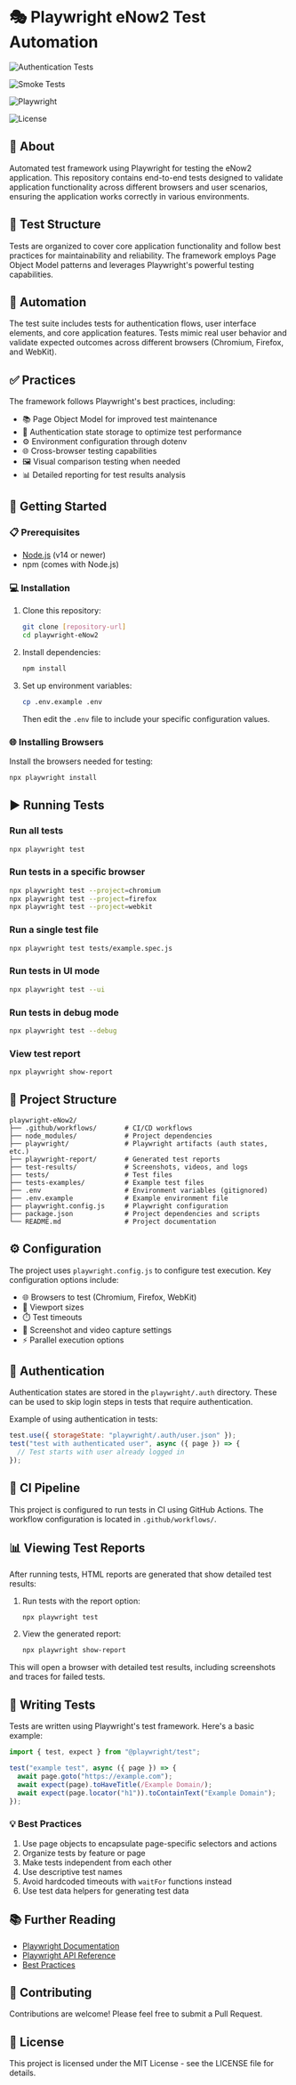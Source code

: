 # 🎭 Playwright eNow2 Test Automation

![Authentication Tests](https://github.com/chuls5/Playwright-eNow2/actions/workflows/auth-tests.yml/badge.svg)<br>

![Smoke Tests](https://github.com/chuls5/Playwright-eNow2/actions/workflows/smoke-tests.yml/badge.svg)<br>

![Playwright](https://img.shields.io/badge/playwright-v1.40+-blue)<br>

![License](https://img.shields.io/badge/license-MIT-green)<br>

## 🚀 About

Automated test framework using Playwright for testing the eNow2 application. This repository contains end-to-end tests designed to validate application functionality across different browsers and user scenarios, ensuring the application works correctly in various environments.

## 🧪 Test Structure

Tests are organized to cover core application functionality and follow best practices for maintainability and reliability. The framework employs Page Object Model patterns and leverages Playwright's powerful testing capabilities.

## 🤖 Automation

The test suite includes tests for authentication flows, user interface elements, and core application features. Tests mimic real user behavior and validate expected outcomes across different browsers (Chromium, Firefox, and WebKit).

## ✅ Practices

The framework follows Playwright's best practices, including:

- 📚 Page Object Model for improved test maintenance
- 🔑 Authentication state storage to optimize test performance
- ⚙️ Environment configuration through dotenv
- 🌐 Cross-browser testing capabilities
- 🖼️ Visual comparison testing when needed
- 📊 Detailed reporting for test results analysis

## 🏁 Getting Started

### 📋 Prerequisites

- [Node.js](https://nodejs.org/) (v14 or newer)
- npm (comes with Node.js)

### 💻 Installation

1. Clone this repository:

   ```bash
   git clone [repository-url]
   cd playwright-eNow2
   ```

2. Install dependencies:

   ```bash
   npm install
   ```

3. Set up environment variables:
   ```bash
   cp .env.example .env
   ```
   Then edit the `.env` file to include your specific configuration values.

### 🌐 Installing Browsers

Install the browsers needed for testing:

```bash
npx playwright install
```

## ▶️ Running Tests

### Run all tests

```bash
npx playwright test
```

### Run tests in a specific browser

```bash
npx playwright test --project=chromium
npx playwright test --project=firefox
npx playwright test --project=webkit
```

### Run a single test file

```bash
npx playwright test tests/example.spec.js
```

### Run tests in UI mode

```bash
npx playwright test --ui
```

### Run tests in debug mode

```bash
npx playwright test --debug
```

### View test report

```bash
npx playwright show-report
```

## 📁 Project Structure

```
playwright-eNow2/
├── .github/workflows/       # CI/CD workflows
├── node_modules/            # Project dependencies
├── playwright/              # Playwright artifacts (auth states, etc.)
├── playwright-report/       # Generated test reports
├── test-results/            # Screenshots, videos, and logs
├── tests/                   # Test files
├── tests-examples/          # Example test files
├── .env                     # Environment variables (gitignored)
├── .env.example             # Example environment file
├── playwright.config.js     # Playwright configuration
├── package.json             # Project dependencies and scripts
└── README.md                # Project documentation
```

## ⚙️ Configuration

The project uses `playwright.config.js` to configure test execution. Key configuration options include:

- 🌐 Browsers to test (Chromium, Firefox, WebKit)
- 📱 Viewport sizes
- ⏱️ Test timeouts
- 📸 Screenshot and video capture settings
- ⚡ Parallel execution options

## 🔐 Authentication

Authentication states are stored in the `playwright/.auth` directory. These can be used to skip login steps in tests that require authentication.

Example of using authentication in tests:

```javascript
test.use({ storageState: "playwright/.auth/user.json" });
test("test with authenticated user", async ({ page }) => {
  // Test starts with user already logged in
});
```

## 🔄 CI Pipeline

This project is configured to run tests in CI using GitHub Actions. The workflow configuration is located in `.github/workflows/`.

## 📊 Viewing Test Reports

After running tests, HTML reports are generated that show detailed test results:

1. Run tests with the report option:

   ```bash
   npx playwright test
   ```

2. View the generated report:
   ```bash
   npx playwright show-report
   ```

This will open a browser with detailed test results, including screenshots and traces for failed tests.

## 📝 Writing Tests

Tests are written using Playwright's test framework. Here's a basic example:

```javascript
import { test, expect } from "@playwright/test";

test("example test", async ({ page }) => {
  await page.goto("https://example.com");
  await expect(page).toHaveTitle(/Example Domain/);
  await expect(page.locator("h1")).toContainText("Example Domain");
});
```

### 💡 Best Practices

1. Use page objects to encapsulate page-specific selectors and actions
2. Organize tests by feature or page
3. Make tests independent from each other
4. Use descriptive test names
5. Avoid hardcoded timeouts with `waitFor` functions instead
6. Use test data helpers for generating test data

## 📚 Further Reading

- [Playwright Documentation](https://playwright.dev/docs/intro)
- [Playwright API Reference](https://playwright.dev/docs/api/class-playwright)
- [Best Practices](https://playwright.dev/docs/best-practices)

## 👥 Contributing

Contributions are welcome! Please feel free to submit a Pull Request.

## 📄 License

This project is licensed under the MIT License - see the LICENSE file for details.
